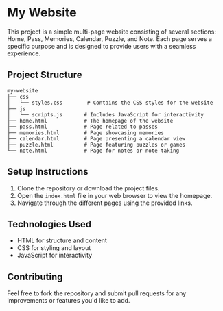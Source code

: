 # My Website

This project is a simple multi-page website consisting of several sections: Home, Pass, Memories, Calendar, Puzzle, and Note. Each page serves a specific purpose and is designed to provide users with a seamless experience.

## Project Structure

```
my-website
├── css
│   └── styles.css        # Contains the CSS styles for the website
├── js
│   └── scripts.js       # Includes JavaScript for interactivity
├── home.html            # The homepage of the website
├── pass.html            # Page related to passes
├── memories.html        # Page showcasing memories
├── calendar.html        # Page presenting a calendar view
├── puzzle.html          # Page featuring puzzles or games
└── note.html            # Page for notes or note-taking
```

## Setup Instructions

1. Clone the repository or download the project files.
2. Open the `index.html` file in your web browser to view the homepage.
3. Navigate through the different pages using the provided links.

## Technologies Used

- HTML for structure and content
- CSS for styling and layout
- JavaScript for interactivity

## Contributing

Feel free to fork the repository and submit pull requests for any improvements or features you'd like to add.